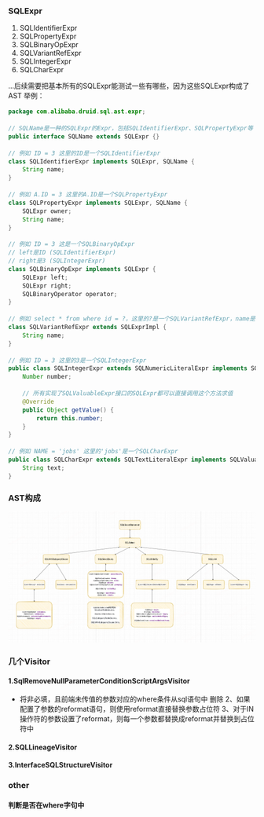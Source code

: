 ### SQLExpr
1. SQLIdentifierExpr
2. SQLPropertyExpr
3. SQLBinaryOpExpr
4. SQLVariantRefExpr
5. SQLIntegerExpr
6. SQLCharExpr

...后续需要把基本所有的SQLExpr能测试一些有哪些，因为这些SQLExpr构成了AST
举例：
```java
package com.alibaba.druid.sql.ast.expr;

// SQLName是一种的SQLExpr的Expr，包括SQLIdentifierExpr、SQLPropertyExpr等
public interface SQLName extends SQLExpr {}

// 例如 ID = 3 这里的ID是一个SQLIdentifierExpr
class SQLIdentifierExpr implements SQLExpr, SQLName {
    String name;
} 

// 例如 A.ID = 3 这里的A.ID是一个SQLPropertyExpr
class SQLPropertyExpr implements SQLExpr, SQLName {
    SQLExpr owner;
    String name;
} 

// 例如 ID = 3 这是一个SQLBinaryOpExpr
// left是ID (SQLIdentifierExpr)
// right是3 (SQLIntegerExpr)
class SQLBinaryOpExpr implements SQLExpr {
    SQLExpr left;
    SQLExpr right;
    SQLBinaryOperator operator;
}

// 例如 select * from where id = ?，这里的?是一个SQLVariantRefExpr，name是'?'
class SQLVariantRefExpr extends SQLExprImpl { 
    String name;
}

// 例如 ID = 3 这里的3是一个SQLIntegerExpr
public class SQLIntegerExpr extends SQLNumericLiteralExpr implements SQLValuableExpr { 
    Number number;

    // 所有实现了SQLValuableExpr接口的SQLExpr都可以直接调用这个方法求值
    @Override
    public Object getValue() {
        return this.number;
    }
}

// 例如 NAME = 'jobs' 这里的'jobs'是一个SQLCharExpr
public class SQLCharExpr extends SQLTextLiteralExpr implements SQLValuableExpr{
    String text;
}
```

### AST构成
![img.png](img.png)
### 几个Visitor
#### 1.SqlRemoveNullParameterConditionScriptArgsVisitor
+ 将非必填，且前端未传值的参数对应的where条件从sql语句中 删除
2、如果配置了参数的reformat语句，则使用reformat直接替换参数占位符
3、对于IN操作符的参数设置了reformat，则每一个参数都替换成reformat并替换到占位符中
#### 2.SQLLineageVisitor
#### 3.InterfaceSQLStructureVisitor
### other
#### 判断是否在where字句中
